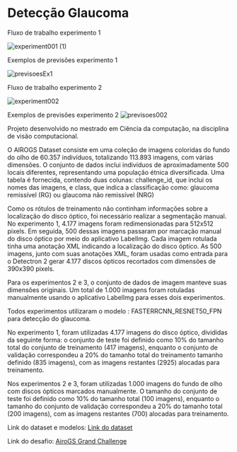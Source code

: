 # Detecção Glaucoma

Fluxo de trabalho experimento 1

![experiment001 (1)](https://github.com/Noirane/glaucoma/assets/79718537/51b1f0d4-cbb3-4428-90fb-f5b91f0976ff)

Exemplos de previsões experimento 1


![previsoesEx1](https://github.com/Noirane/glaucoma/assets/79718537/e1055008-ff93-47b0-9ec9-327315c08450)


Fluxo de trabalho experimento 2 


![experiment002](https://github.com/Noirane/glaucoma/assets/79718537/2eceeb65-58a5-4575-8a71-7cb0b7efb366)


Exemplos de previsões experimento 2
![previsoes002](https://github.com/Noirane/glaucoma/assets/79718537/3801b96d-b228-4a7a-a7d8-9aab7ffb64ff)




Projeto desenvolvido no mestrado em Ciência da computação, na disciplina de visão computacional. 

O AIROGS Dataset consiste em uma coleção de imagens coloridas do fundo do olho de 60.357 indivíduos, totalizando 113.893 imagens, com várias dimensões. O conjunto de dados inclui indivíduos de aproximadamente 500 locais diferentes, representando uma população étnica diversificada. Uma tabela é fornecida, contendo duas colunas: challenge\_id, que inclui os nomes das imagens, e class, que indica a classificação como: glaucoma remissível (RG) ou glaucoma não remissível (NRG)

Como os rótulos de treinamento não continham informações sobre a localização do disco óptico, foi necessário realizar a segmentação manual. No experimento 1, 4.177 imagens foram redimensionadas para 512x512 pixels. Em seguida, 500 dessas imagens passaram por marcação manual do disco óptico por meio do aplicativo LabelImg. Cada imagem rotulada tinha uma anotação XML indicando a localização do disco óptico. As 500 imagens, junto com suas anotações XML, foram usadas como entrada para o Detectron 2 gerar 4.177 discos ópticos recortados com dimensões de 390x390 pixels. 

Para os experimentos 2 e 3, o conjunto de dados de imagem manteve suas dimensões originais. Um total de 1.000 imagens foram rotuladas manualmente usando o aplicativo LabelImg para esses dois experimentos.

Todos experimentos utilizaram o modelo : FASTERRCNN_RESNET50_FPN para detecção do glaucoma. 

No experimento 1, foram utilizadas 4.177 imagens do disco óptico, divididas da seguinte forma: o conjunto de teste foi definido como 10% do tamanho total do conjunto de treinamento (417 imagens), enquanto o conjunto de validação correspondeu a 20% do tamanho total do treinamento tamanho definido (835 imagens), com as imagens restantes (2925) alocadas para treinamento.

Nos experimentos 2 e 3, foram utilizadas 1.000 imagens do fundo de olho com discos ópticos marcados manualmente. O tamanho do conjunto de teste foi definido como 10% do tamanho total (100 imagens), enquanto o tamanho do conjunto de validação correspondeu a 20% do tamanho total (200 imagens), com as imagens restantes (700) alocadas para treinamento.


Link do dataset e modelos: [Link do dataset](https://drive.google.com/drive/folders/1B_1S1wijMYmG6nOoYVT9eSL46qUloaiC?usp=sharing/)

Link do desafio: [AiroGS Grand Challenge](https://airogs.grand-challenge.org/)

